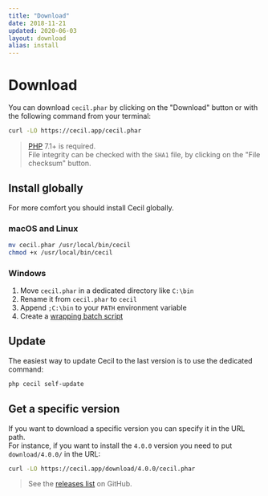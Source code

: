 ```yaml
---
title: "Download"
date: 2018-11-21
updated: 2020-06-03
layout: download
alias: install
---
```


# Download

You can download `cecil.phar` by clicking on the "Download" button or with the following command from your terminal:

```bash
curl -LO https://cecil.app/cecil.phar
```

> [PHP](https://www.php.net/manual/en/install.php) 7.1+ is required.  
> File integrity can be checked with the `SHA1` file, by clicking on the "File checksum" button.

## Install globally

For more comfort you should install Cecil globally.

### macOS and Linux

```bash
mv cecil.phar /usr/local/bin/cecil
chmod +x /usr/local/bin/cecil
```

### Windows

1. Move `cecil.phar` in a dedicated directory like `C:\bin`
2. Rename it from `cecil.phar` to `cecil`
3. Append `;C:\bin` to your `PATH` environment variable
4. Create a [wrapping batch script](https://raw.githubusercontent.com/Cecilapp/Cecil/master/bin/cecil.bat)

## Update

The easiest way to update Cecil to the last version is to use the dedicated command:

```bash
php cecil self-update
```

## Get a specific version

If you want to download a specific version you can specify it in the URL path.  
For instance, if you want to install the `4.0.0` version you need to put `download/4.0.0/` in the URL:

```bash
curl -LO https://cecil.app/download/4.0.0/cecil.phar
```

> See the [releases list](https://github.com/Cecilapp/Cecil/releases) on GitHub.
